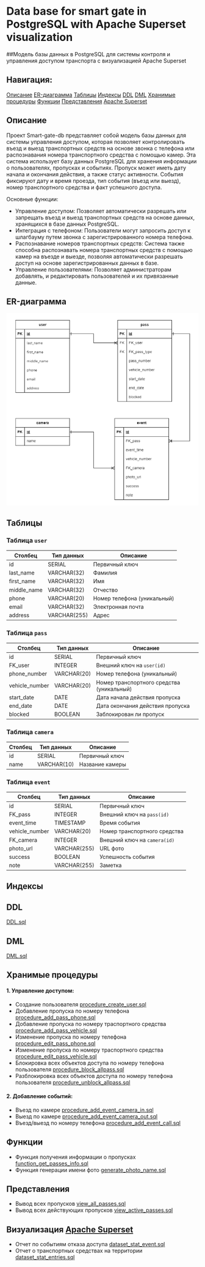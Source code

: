 # Data base for smart gate in PostgreSQL with Apache Superset visualization
##Модель базы данных в PostgreSQL для системы контроля и управления доступом транспорта с визуализацией Apache Superset

## Навигация:
[Описание](#title1)
[ER-диаграмма](#title2)
[Таблицы](#title3)
[Индексы](#title4)
[DDL](#title5)
[DML](#title6)
[Хранимые процедуры](#title7)
[Функции](#title9)
[Представления](#title9)
[Apache Superset](#title10)

## <a id="title1">Описание</a>
Проект Smart-gate-db представляет собой модель базы данных для системы управления доступом, которая позволяет контролировать въезд и выезд транспортных средств на основе звонка с телефона или распознавания номера транспортного средства с помощью камер. Эта система использует базу данных PostgreSQL для хранения информации о пользователях, пропусках и событиях.
Пропуск может иметь дату начала и окончания действия, а также статус активности. События фиксируют дату и время проезда, тип события (въезд или выезд), номер транспортного средства и факт успешного доступа.

Основные функции:  
- Управление доступом: Позволяет автоматически разрешать или запрещать въезд и выезд транспортных средств на основе данных, хранящихся в базе данных PostgreSQL.  
- Интеграция с телефоном: Пользователи могут запросить доступ к шлагбауму путем звонка с зарегистрированного номера телефона.  
- Распознавание номеров транспортных средств: Система также способна распознавать номера транспортных средств с помощью камер на въезде и выезде, позволяя автоматически разрешать доступ на основе зарегистрированных данных в базе.  
- Управление пользователями: Позволяет администраторам добавлять, и редактировать пользователей и их привязанные данные.  

## <a id="title2">ER-диаграмма</a>
![](erd.png)

## <a id="title3">Таблицы</a>

### Таблица `user`

| Столбец     | Тип данных   | Описание                    |
|-------------|--------------|-----------------------------|
| id          | SERIAL       | Первичный ключ              |
| last_name   | VARCHAR(32)  | Фамилия                     |
| first_name  | VARCHAR(32)  | Имя                         |
| middle_name | VARCHAR(32)  | Отчество                    |
| phone       | VARCHAR(20)  | Номер телефона (уникальный) |
| email       | VARCHAR(32)  | Электронная почта           |
| address     | VARCHAR(255) | Адрес                       |

### Таблица `pass`

| Столбец        | Тип данных   | Описание                                   |
|----------------|--------------|--------------------------------------------|
| id             | SERIAL       | Первичный ключ                             |
| FK_user        | INTEGER      | Внешний ключ на `user(id)`                 |
| phone_number   | VARCHAR(20)  | Номер телефона (уникальный)                |
| vehicle_number | VARCHAR(20)  | Номер транспортного средства (уникальный)  |
| start_date     | DATE         | Дата начала действия пропуска              |
| end_date       | DATE         | Дата окончания действия пропуска           |
| blocked        | BOOLEAN      | Заблокирован ли пропуск                    |

### Таблица `camera`

| Столбец | Тип данных  | Описание       |
|---------|-------------|----------------|
| id      | SERIAL      | Первичный ключ |
| name    | VARCHAR(10) | Название камеры|

### Таблица `event`

| Столбец        | Тип данных   | Описание                         |
|----------------|--------------|----------------------------------|
| id             | SERIAL       | Первичный ключ                   |
| FK_pass        | INTEGER      | Внешний ключ на `pass(id)`       |
| event_time     | TIMESTAMP    | Время события                    |
| vehicle_number | VARCHAR(20)  | Номер транспортного средства     |
| FK_camera      | INTEGER      | Внешний ключ на `camera(id)`     |
| photo_url      | VARCHAR(255) | URL фото                         |
| success        | BOOLEAN      | Успешность события               |
| note           | VARCHAR(255) | Заметка                          |


## <a id="title4">Индексы</a>


## <a id="title5">DDL</a>
[DDL.sql](DDL.sql)
## <a id="title6">DML</a>
[DML.sql](DML.sql)
## <a id="title7">Хранимые процедуры</a>

#### 1. Управление доступом:
- Создание пользователя [procedure_create_user.sql](procedure_create_user.sql)
- Добавление пропуска по номеру телефона [procedure_add_pass_phone.sql](procedure_add_pass_phone.sql) 
- Добавление пропуска по номеру траспортного средства [procedure_add_pass_vehicle.sql](procedure_add_pass_vehicle.sql)
- Изменение пропуска по номеру телефона [procedure_edit_pass_phone.sql](procedure_edit_pass_phone.sql)
- Изменение пропуска по номеру траспортного средства [procedure_edit_pass_vehicle.sql](procedure_edit_pass_vehicle.sql)
- Блокировка всех объектов доступа по номеру телефона пользователя [procedure_block_allpass.sql](procedure_block_allpass.sql)
- Разблокировка всех объектов доступа по номеру телефона пользователя [procedure_unblock_allpass.sql](procedure_unblock_allpass.sql) 

#### 2. Добавление событий:
- Въезд по камере [procedure_add_event_camera_in.sql](procedure_add_event_camera_in.sql)
- Выезд по камере [procedure_add_event_camera_out.sql](procedure_add_event_camera_out.sql)
- Въезд/выезд по номеру телефона [procedure_add_event_call.sql](procedure_add_event_call.sql)
 
## <a id="title8">Функции</a>
- Функция получения информации о пропусках [function_get_passes_info.sql](function_get_passes_info.sql)
- Функция генерации имени фото [generate_photo_name.sql](function_generate_photo_name.sql)

## <a id="title9">Представления</a>
- Вывод всех пропусков [view_all_passes.sql](view_all_passes.sql)
- Вывод всех действующих пропусков [view_active_passes.sql](view_active_passes.sql)

## <a id="title10">Визуализация [Apache Superset](https://github.com/Schukinsky/Smart-gate-db/tree/main/Superset)</a> 
- Отчет по событиям отказа доступа [dataset_stat_event.sql](dataset_stat_event.sql)
- Отчет о транспортных средствах на территории [dataset_stat_entries.sql](dataset_stat_entries.sql)
